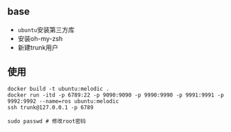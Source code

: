 
## base

- `ubuntu`安装第三方库
- 安装oh-my-zsh
- 新建trunk用户

## 使用

```shell script
docker build -t ubuntu:melodic .
docker run -itd -p 6789:22 -p 9090:9090 -p 9990:9990 -p 9991:9991 -p 9992:9992 --name=ros ubuntu:melodic
ssh trunk@127.0.0.1 -p 6789
```


```shell script
sudo passwd # 修改root密码
```
